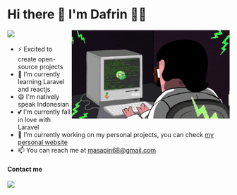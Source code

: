 <h1 style="center">
    Hi there 👋 I'm Dafrin 👨‍💻
</h1>


<img align="right" height="200" alt="GIF" src="https://github.com/destroylord/form-login/blob/master/dist/img/pacote-fullstack-danki-code.gif" />

<img src="https://github-readme-stats.vercel.app/api?username=destroylord&show_icons=true&theme=dracula" width="400">

- ⚡ Excited to create open-source projects
- 🌱 I’m currently learning Laravel and reactjs
- 😄 I'm natively speak Indonesian
- 💕 I'm currently fall in love with Laravel
- 🔭 I’m currently working on my personal projects, you can check <a href="https://dafrinmaulana.xyz/">my personal website</a>
- 📫 You can reach me at masapin68@gmail.com




#### Contact me
  <a href="https://www.facebook.com/dafrin.maulana.98/">
    <img src="https://img.shields.io/badge/Facebook-1877F2?style=for-the-badge&logo=facebook&logoColor=white" />
  </a>
